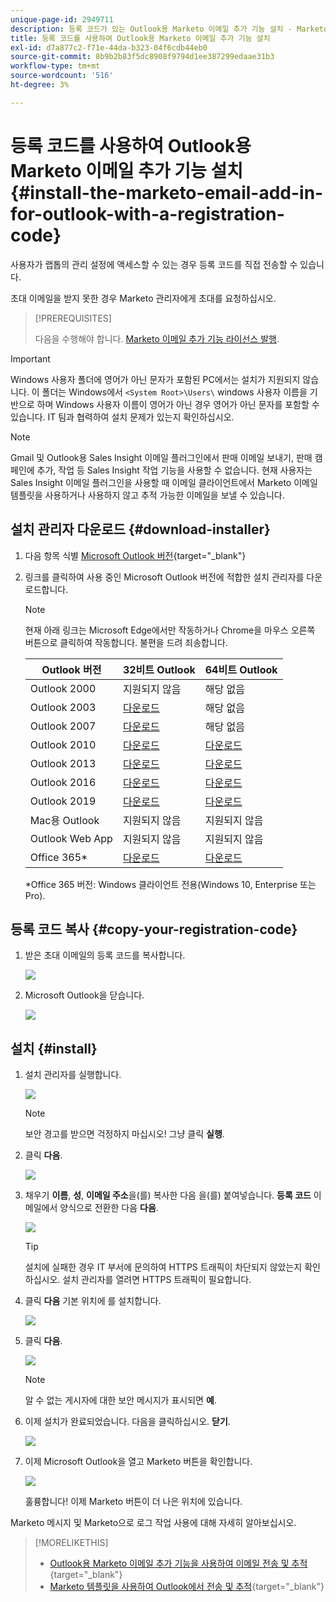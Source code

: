 ```yaml
---
unique-page-id: 2949711
description: 등록 코드가 있는 Outlook용 Marketo 이메일 추가 기능 설치 - Marketo 문서 - 제품 설명서
title: 등록 코드를 사용하여 Outlook용 Marketo 이메일 추가 기능 설치
exl-id: d7a877c2-f71e-44da-b323-04f6cdb44eb0
source-git-commit: 8b9b2b83f5dc8908f9794d1ee387299edaae31b3
workflow-type: tm+mt
source-wordcount: '516'
ht-degree: 3%

---
```


# 등록 코드를 사용하여 Outlook용 Marketo 이메일 추가 기능 설치 {#install-the-marketo-email-add-in-for-outlook-with-a-registration-code}

사용자가 랩톱의 관리 설정에 액세스할 수 있는 경우 등록 코드를 직접 전송할 수 있습니다.

초대 이메일을 받지 못한 경우 Marketo 관리자에게 초대를 요청하십시오.

>[!PREREQUISITES]
>
>다음을 수행해야 합니다. [Marketo 이메일 추가 기능 라이선스 발행](/help/marketo/product-docs/marketo-sales-insight/msi-outlook-plugin/issue-a-marketo-email-add-in-license.md).

>[!IMPORTANT]
>
>Windows 사용자 폴더에 영어가 아닌 문자가 포함된 PC에서는 설치가 지원되지 않습니다. 이 폴더는 Windows에서 `<System Root>\Users\` windows 사용자 이름을 기반으로 하며 Windows 사용자 이름이 영어가 아닌 경우 영어가 아닌 문자를 포함할 수 있습니다. IT 팀과 협력하여 설치 문제가 있는지 확인하십시오.

>[!NOTE]
>
>Gmail 및 Outlook용 Sales Insight 이메일 플러그인에서 판매 이메일 보내기, 판매 캠페인에 추가, 작업 등 Sales Insight 작업 기능을 사용할 수 없습니다. 현재 사용자는 Sales Insight 이메일 플러그인을 사용할 때 이메일 클라이언트에서 Marketo 이메일 템플릿을 사용하거나 사용하지 않고 추적 가능한 이메일을 보낼 수 있습니다.

## 설치 관리자 다운로드 {#download-installer}

1. 다음 항목 식별 [Microsoft Outlook 버전](https://support.office.com/en-us/article/what-version-of-outlook-do-i-have-b3a9568c-edb5-42b9-9825-d48d82b2257c){target="_blank"}

1. 링크를 클릭하여 사용 중인 Microsoft Outlook 버전에 적합한 설치 관리자를 다운로드합니다.

   >[!NOTE]
   >
   >현재 아래 링크는 Microsoft Edge에서만 작동하거나 Chrome을 마우스 오른쪽 버튼으로 클릭하여 작동합니다. 불편을 드려 죄송합니다.

   | Outlook 버전 | 32비트 Outlook | 64비트 Outlook |
   |---|---|---|
   | Outlook 2000 | 지원되지 않음 | 해당 없음 |
   | Outlook 2003 | [다운로드](https://munchkin.marketo.net/MarketoAddInSetup32.msi) | 해당 없음 |
   | Outlook 2007 | [다운로드](https://munchkin.marketo.net/MarketoAddInSetup32.msi) | 해당 없음 |
   | Outlook 2010 | [다운로드](https://munchkin.marketo.net/MarketoAddInSetup32.msi) | [다운로드](https://munchkin.marketo.net/MarketoAddInSetup64.msi) |
   | Outlook 2013 | [다운로드](https://munchkin.marketo.net/MarketoAddInSetup32.msi) | [다운로드](https://munchkin.marketo.net/MarketoAddInSetup64.msi) |
   | Outlook 2016 | [다운로드](https://munchkin.marketo.net/MarketoAddInSetup32.msi) | [다운로드](https://munchkin.marketo.net/MarketoAddInSetup64.msi) |
   | Outlook 2019 | [다운로드](https://munchkin.marketo.net/MarketoAddInSetup32.msi) | [다운로드](https://munchkin.marketo.net/MarketoAddInSetup64.msi) |
   | Mac용 Outlook | 지원되지 않음 | 지원되지 않음 |
   | Outlook Web App | 지원되지 않음 | 지원되지 않음 |
   | Office 365* | [다운로드](https://munchkin.marketo.net/MarketoAddInSetup32.msi) | [다운로드](https://munchkin.marketo.net/MarketoAddInSetup64.msi) |

   *Office 365 버전: Windows 클라이언트 전용(Windows 10, Enterprise 또는 Pro).

## 등록 코드 복사 {#copy-your-registration-code}

1. 받은 초대 이메일의 등록 코드를 복사합니다.

   ![](assets/image2016-7-22-10-3a45-3a10.png)

1. Microsoft Outlook을 닫습니다.

   ![](assets/ent-key-close-outlook-hand.png)

## 설치 {#install}

1. 설치 관리자를 실행합니다.

   ![](assets/image2016-7-25-10-3a23-3a33.png)

   >[!NOTE]
   >
   >보안 경고를 받으면 걱정하지 마십시오! 그냥 클릭 **실행**.

1. 클릭 **다음**.

   ![](assets/welcome-to-the-setup-wizard-hand.png)

1. 채우기 **이름**, **성**, **이메일 주소**&#x200B;을(를) 복사한 다음 을(를) 붙여넣습니다. **등록 코드** 이메일에서 양식으로 전환한 다음 **다음**.

   ![](assets/enter-your-information-hands.png)

   >[!TIP]
   >
   >설치에 실패한 경우 IT 부서에 문의하여 HTTPS 트래픽이 차단되지 않았는지 확인하십시오. 설치 관리자를 열려면 HTTPS 트래픽이 필요합니다.

1. 클릭 **다음** 기본 위치에 를 설치합니다.

   ![](assets/select-installation-folder-hand.png)

1. 클릭 **다음**.

   ![](assets/confirm-installation-hand.png)

   >[!NOTE]
   >
   >알 수 없는 게시자에 대한 보안 메시지가 표시되면 **예**.

1. 이제 설치가 완료되었습니다. 다음을 클릭하십시오. **닫기**.

   ![](assets/image2014-9-23-15-3a52-3a11.png)

1. 이제 Microsoft Outlook을 열고 Marketo 버튼을 확인합니다.

   ![](assets/image2016-8-24-15-3a47-3a38.png)

   훌륭합니다! 이제 Marketo 버튼이 더 나은 위치에 있습니다.

Marketo 메시지 및 Marketo으로 로그 작업 사용에 대해 자세히 알아보십시오.

>[!MORELIKETHIS]
>
>* [Outlook용 Marketo 이메일 추가 기능을 사용하여 이메일 전송 및 추적](/help/marketo/product-docs/marketo-sales-insight/msi-outlook-plugin/send-and-track-an-email-with-the-email-add-in-for-outlook.md){target="_blank"}
>* [Marketo 템플릿을 사용하여 Outlook에서 전송 및 추적](/help/marketo/product-docs/marketo-sales-insight/msi-outlook-plugin/send-and-track-from-outlook-using-a-marketo-template.md){target="_blank"}
